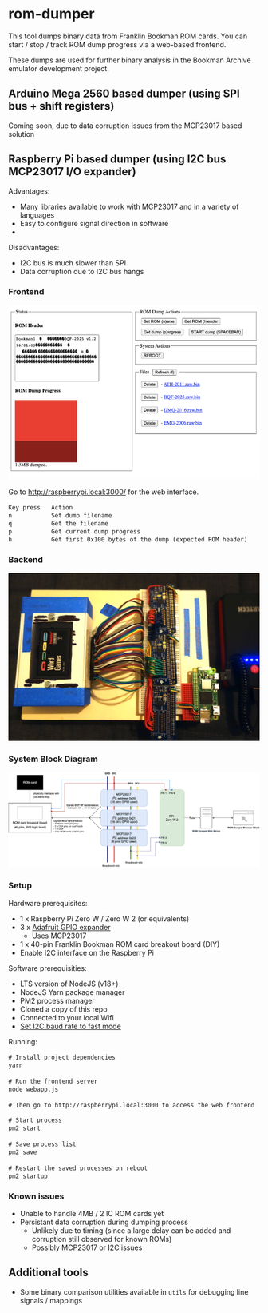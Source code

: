 # rom-dumper

This tool dumps binary data from Franklin Bookman ROM cards. You can start / stop / track ROM dump progress via a web-based frontend.

These dumps are used for further binary analysis in the Bookman Archive emulator development project.

## Arduino Mega 2560 based dumper (using SPI bus + shift registers)

Coming soon, due to data corruption issues from the MCP23017 based solution

## Raspberry Pi based dumper (using I2C bus MCP23017 I/O expander)

Advantages:
- Many libraries available to work with MCP23017 and in a variety of languages
- Easy to configure signal direction in software
- 

Disadvantages:
- I2C bus is much slower than SPI
- Data corruption due to I2C bus hangs

### Frontend

<img src="photos/Screen Shot 2021-09-26 at 9.12.14 PM.png">

Go to http://raspberrypi.local:3000/ for the web interface.

```
Key press   Action
n           Set dump filename
q           Get the filename
p           Get current dump progress
h           Get first 0x100 bytes of the dump (expected ROM header)
```
### Backend

<img src="photos/DSC06466.JPG">


### System Block Diagram

<img src="photos/blockdiagram.png">

### Setup

Hardware prerequisites:
- 1 x Raspberry Pi Zero W / Zero W 2 (or equivalents)
- 3 x [Adafruit GPIO expander](https://www.adafruit.com/product/4132)
    - Uses MCP23017
- 1 x 40-pin Franklin Bookman ROM card breakout board (DIY)
- Enable I2C interface on the Raspberry Pi

Software prerequisities: 
- LTS version of NodeJS (v18+)
- NodeJS Yarn package manager
- PM2 process manager
- Cloned a copy of this repo
- Connected to your local Wifi
- [Set I2C baud rate to fast mode](https://raspberrypi.stackexchange.com/a/117910)

Running:

```
# Install project dependencies
yarn

# Run the frontend server
node webapp.js

# Then go to http://raspberrypi.local:3000 to access the web frontend
```

```
# Start process
pm2 start

# Save process list
pm2 save

# Restart the saved processes on reboot
pm2 startup
```
### Known issues
- Unable to handle 4MB / 2 IC ROM cards yet
- Persistant data corruption during dumping process
    - Unlikely due to timing (since a large delay can be added and corruption still observed for known ROMs)
    - Possibly MCP23017 or I2C issues

## Additional tools
- Some binary comparison utilities available in `utils` for debugging line signals / mappings

